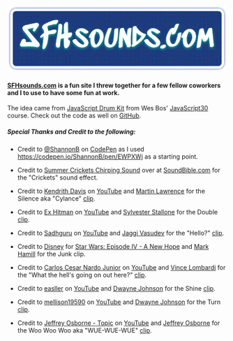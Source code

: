 ![alt text](https://github.com/nicksocha/sfhsounds-com/blob/master/images/sfhsounds-com.png?raw=true)

#### [SFHsounds.com](https://sfhsounds.com) is a fun site I threw together for a few fellow coworkers and I to use to have some fun at work.

The idea came from [JavaScript Drum Kit](https://www.youtube.com/watch?v=VuN8qwZoego) from Wes Bos' [JavaScript30](https://javascript30.com/) course. Check out the code as well on [GitHub](https://github.com/wesbos/JavaScript30/tree/master/01%20-%20JavaScript%20Drum%20Kit).

##### Special Thanks and Credit to the following:

- Credit to [@ShannonB](https://codepen.io/ShannonB/) on [CodePen](https://codepen.io/) as I used https://codepen.io/ShannonB/pen/EWPXWj as a starting point.

- Credit to [Summer Crickets Chirping Sound](http://soundbible.com/295-Summer-Crickets-Chirping.html) over at [SoundBible.com](http://soundbible.com/) for the "Crickets" sound effect.

- Credit to [Kendrith Davis](https://www.youtube.com/channel/UC3S1P9zHTXUb7MBxkho5s_w) on [YouTube](https://www.youtube.com/) and [Martin Lawrence](https://en.wikipedia.org/wiki/Martin_Lawrence) for the Silence aka "Cylance" [clip](https://www.youtube.com/watch?v=jrw_zRBWeZA).

- Credit to [Ex Hitman](https://www.youtube.com/channel/UCO3Fjw1TKs_1LdyAVIWSMFg) on [YouTube](https://www.youtube.com/) and [Sylvester Stallone](https://en.wikipedia.org/wiki/Sylvester_Stallone) for the Double [clip](https://youtu.be/2NsjFfdQKLU?t=101).

- Credit to [Sadhguru](https://www.youtube.com/channel/UCcYzLCs3zrQIBVHYA1sK2sw) on [YouTube](https://www.youtube.com/) and [Jaggi Vasudev](https://en.wikipedia.org/wiki/Jaggi_Vasudev) for the "Hello?" [clip](https://youtu.be/vEJOywx9Eq8?t=2791).

- Credit to [Disney](https://www.disney.com/) for [Star Wars: Episode IV - A New Hope](https://en.wikipedia.org/wiki/Star_Wars) and [Mark Hamill](https://en.wikipedia.org/wiki/Mark_Hamill) for the Junk clip.

- Credit to [Carlos Cesar Nardo Junior](https://www.youtube.com/channel/UCOMSXoVD-PhVacaGfefauYw) on [YouTube](https://www.youtube.com/) and [Vince Lombardi](https://en.wikipedia.org/wiki/Vince_Lombardi) for the "What the hell's going on out here?" [clip](https://www.youtube.com/watch?v=4V0TYIO6yv4).

- Credit to [easller](https://www.youtube.com/channel/UCqdU7P1rKJgKABsQfnBOPZw) on [YouTube](https://www.youtube.com/) and [Dwayne Johnson](https://en.wikipedia.org/wiki/Dwayne_Johnson) for the Shine [clip](https://youtu.be/hVMiksEenaM?t=2).

- Credit to [mellison19590](https://www.youtube.com/channel/UCU-GQmkaqfEaC73Y5avr5Dg) on [YouTube](https://www.youtube.com/) and [Dwayne Johnson](https://en.wikipedia.org/wiki/Dwayne_Johnson) for the Turn [clip](https://www.youtube.com/watch?v=zjB0nQT3PJQ).

* Credit to [Jeffrey Osborne - Topic](https://www.youtube.com/channel/UCtzBnJuMbuHpla0_sx5D06A) on [YouTube](https://www.youtube.com/) and [Jeffrey Osborne](https://en.wikipedia.org/wiki/Jeffrey_Osborne) for the Woo Woo Woo aka "WUE-WUE-WUE" [clip](https://youtu.be/h4q3ARD3O78?t=76).
